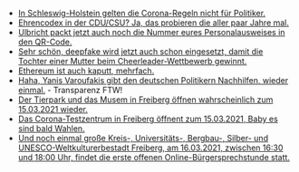 * [In Schleswig-Holstein gelten die Corona-Regeln nicht für Politiker.](https://blog.fefe.de/?ts=9eb08ade)
* [Ehrencodex in der CDU/CSU? Ja, das probieren die aller paar Jahre mal.](https://blog.fefe.de/?ts=9eb0888d)
* [Ulbricht packt jetzt auch noch die Nummer eures Personalausweises in den QR-Code.](https://blog.fefe.de/?ts=9eb0855d)
* [Sehr schön, deepfake wird jetzt auch schon eingesetzt, damit die Tochter einer Mutter beim Cheerleader-Wettbewerb gewinnt.](https://www.pennlive.com/news/2021/03/pa-woman-created-deepfake-videos-to-force-rivals-off-daughters-cheerleading-squad-police.html)
* [Ethereum ist auch kaputt, mehrfach.](https://blog.fefe.de/?ts=9eb272d4)
* [Haha, Yanis Varoufakis gibt den deutschen Politikern Nachhilfen, wieder einmal.](https://blog.fefe.de/?ts=9eb2ccd3) - Transparenz FTW!
* [Der Tierpark und das Musem in Freiberg öffnen wahrscheinlich zum 15.03.2021 wieder.](https://www.freiberg.de/stadt-und-buerger/aktuelles/neuigkeiten/tierpark-und-museum-oeffnen-wieder)
* [Das Corona-Testzentrum in Freiberg öffnent zum 15.03.2021, Baby es sind bald Wahlen.](https://www.freiberg.de/stadt-und-buerger/aktuelles/neuigkeiten/corona-testzentrum-startet-montag)
* [Und noch einmal große Kreis-, Universitäts-, Bergbau-, Silber- und UNESCO-Weltkulturerbestadt Freiberg, am 16.03.2021, zwischen 16:30 und 18:00 Uhr, findet die erste offenen Online-Bürgersprechstunde statt.](https://www.freiberg.de/stadt-und-buerger/aktuelles/neuigkeiten/erste-offene-online-buergersprechstunde)
